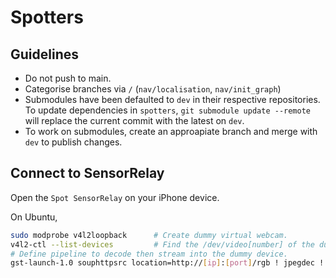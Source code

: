 # Spotters

## Guidelines

- Do not push to main.
- Categorise branches via `/` (`nav/localisation`, `nav/init_graph`)
- Submodules have been defaulted to `dev` in their respective repositories. To update dependencies in `spotters`, `git submodule update --remote` will replace the current commit with the latest on `dev`.
- To work on submodules, create an approapiate branch and merge with `dev` to publish changes. 

## Connect to SensorRelay

Open the `Spot SensorRelay` on your iPhone device.

On Ubuntu,

```bash
sudo modprobe v4l2loopback      # Create dummy virtual webcam.
v4l2-ctl --list-devices         # Find the /dev/video[number] of the dummy camera.
# Define pipeline to decode then stream into the dummy device.
gst-launch-1.0 souphttpsrc location=http://[ip]:[port]/rgb ! jpegdec ! videoconvert ! v4l2sink device=/dev/video[number]
```
